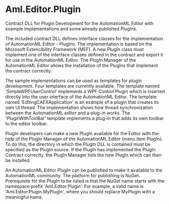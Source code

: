 Aml.Editor.Plugin
=================

Contract DLL for Plugin Development for the AutomationML Editor with example Implementations and some already published PlugIns.

The included contract DLL defines interface classes for the implementation of AutomationML Editor - PlugIns. 
The implementation is based on the Microsoft Extencibility Framework (MEF). A new PlugIn class must implement one 
of the interface classes defined in the contract and export it for use in the AutomationML Editor. The PlugIn Manager
of the AutomationML Editor allows the installation of the PlugIns that implement the contract correctly. 

The sample implementations can be used as templates for plugin development. Four templates are currently available.
The template named 'SimpleWPFUserControl' implements a WPF Control Plugin which is inserted directly into the user 
interface of the AutomationML Editor. The template named 'EditingCAEXApplication' is an example of a plugin that creates
its own UI thread. The implementation shows how thread synchronization between the AutomationML editor and a plug-in works. 
The 'PluginWithToolBar' template implements a plug-in that adds its own toolbar to the editor toolbar.

PlugIn developers can make a new PlugIn available for the Editor with the help of the PlugIn Manager of the
AutomationML Editor (menu item PlugIn). To do this, the directory in which the PlugIn DLL is contained must
be specified as the PlugIn source. If the PlugIn has implemented the PlugIn Contract correctly, the PlugIn 
Manager lists the new PlugIn which can then be installed.

An AutomationML Editor PlugIn can be published to make it available to the AutomationML community. 
The platform for publishing is NuGet. Prerequisite for the PlugIn to be listed is that the NuGet name 
starts with the namespace prefix 'Aml.Editor.Plugin'. For example, a valid name is 'Aml.Editor.Plugin.MyPlugin', 
where you should replace MyPlugin with a meaningful name.
